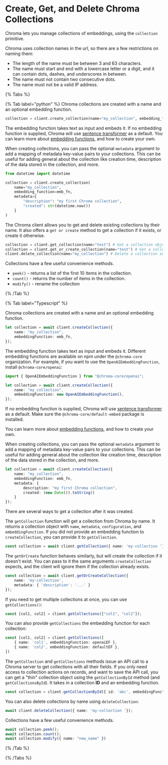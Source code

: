 # Create, Get, and Delete Chroma Collections

Chroma lets you manage collections of embeddings, using the `collection` primitive.

Chroma uses collection names in the url, so there are a few restrictions on naming them:

- The length of the name must be between 3 and 63 characters.
- The name must start and end with a lowercase letter or a digit, and it can contain dots, dashes, and underscores in between.
- The name must not contain two consecutive dots.
- The name must not be a valid IP address.

{% Tabs %}

{% Tab label="python" %}
Chroma collections are created with a name and an optional embedding function.

```python
collection = client.create_collection(name="my_collection", embedding_function=emb_fn)
```

The embedding function takes text as input and embeds it. If no embedding function is supplied, Chroma will use [sentence transformer](https://www.sbert.net/index.html) as a default. You can learn more about [embedding functions](../embeddings/embedding-functions), and how to create your own.

When creating collections, you can pass the optional `metadata` argument to add a mapping of metadata key-value pairs to your collections. This can be useful for adding general about the collection like creation time, description of the data stored in the collection, and more.

```python
from datetime import datetime

collection = client.create_collection(
    name="my_collection", 
    embedding_function=emb_fn,
    metadata={
        "description": "my first Chroma collection",
        "created": str(datetime.now())
    }  
)
```

The Chroma client allows you to get and delete existing collections by their name. It also offers a `get or create` method to get a collection if it exists, or create it otherwise.

```python
collection = client.get_collection(name="test") # Get a collection object from an existing collection, by name. Will raise an exception if it's not found.
collection = client.get_or_create_collection(name="test") # Get a collection object from an existing collection, by name. If it doesn't exist, create it.
client.delete_collection(name="my_collection") # Delete a collection and all associated embeddings, documents, and metadata. ⚠️ This is destructive and not reversible
```

Collections have a few useful convenience methods.

* `peek()` - returns a list of the first 10 items in the collection.
* `count()` - returns the number of items in the collection.
* `modify()` - rename the collection

{% /Tab %}

{% Tab label="Typescript" %}

Chroma collections are created with a name and an optional embedding function.

```typescript
let collection = await client.createCollection({
    name: "my_collection",
    embeddingFunction: emb_fn,
});
```

The embedding function takes text as input and embeds it. Different embedding functions are available on npm under the `@chroma-core` organization. For example, if you want to use the `OpenAIEmbeddingFunction`, install `@chroma-core/openai`:

```typescript
import { OpenAIEmbeddingFunction } from "@chroma-core/openai";

let collection = await client.createCollection({
    name: "my_collection",
    embeddingFunction: new OpenAIEmbeddingFunction(),
});
```

If no embedding function is supplied, Chroma will use [sentence transformer](https://www.sbert.net/index.html) as a default. Make sure the `@chroma-core/default-embed` package is installed. 

You can learn more about [embedding functions](../embeddings/embedding-functions), and how to create your own.

When creating collections, you can pass the optional `metadata` argument to add a mapping of metadata key-value pairs to your collections. This can be useful for adding general about the collection like creation time, description of the data stored in the collection, and more.

```typescript
let collection = await client.createCollection({
    name: "my_collection",
    embeddingFunction: emb_fn,
    metadata: {
        description: "my first Chroma collection",
        created: (new Date()).toString()
    }
});
```

There are several ways to get a collection after it was created.

The `getCollection` function will get a collection from Chroma by name. It returns a collection object with `name`, `metadata`, `configuration`, and `embeddingFunction`. If you did not provide an embedding function to `createCollection`, you can provide it to `getCollection`.

```typescript
const collection = await client.getCollection({ name: 'my-collection '})
```

The `getOrCreate` function behaves similarly, but will create the collection if it doesn't exist. You can pass to it the same arguments `createCollection` expects, and the client will ignore them if the collection already exists.

```typescript
const collection = await client.getOrCreateCollection({
    name: 'my-collection',
    metadata: { 'description': '...' }
});
```

If you need to get multiple collections at once, you can use `getCollections()`:

```typescript
const [col1, col2] = client.getCollections(["col1", "col2"]);
```

You can also provide `getCollections` the embedding function for each collection:

```typescript
const [col1, col2] = client.getCollections([
    { name: 'col1', embeddingFunction: openaiEF },
    { name: 'col2', embeddingFunction: defaultEF },
])
```

The `getCollection` and `getCollections` methods issue an API call to a Chroma server to get collections with all their fields. If you only need access to collection actions on records, and want to save the API call, you can get a "thin" collection object using the `getCollectionById` method (and `getCollectionsById`). It takes in a collection **ID** and an embedding function.

```typescript
const collection = client.getCollectionById({ id: 'abc', embeddingFunction: openaiEF })
```

You can also delete collections by name using `deleteCollection`:

```typescript
await client.deleteCollection({ name: 'my-collection '});
```

Collections have a few useful convenience methods.

```typescript
await collection.peek();
await collection.count();
await collection.modify({ name: "new_name" })
```

{% /Tab %}

{% /Tabs %}
